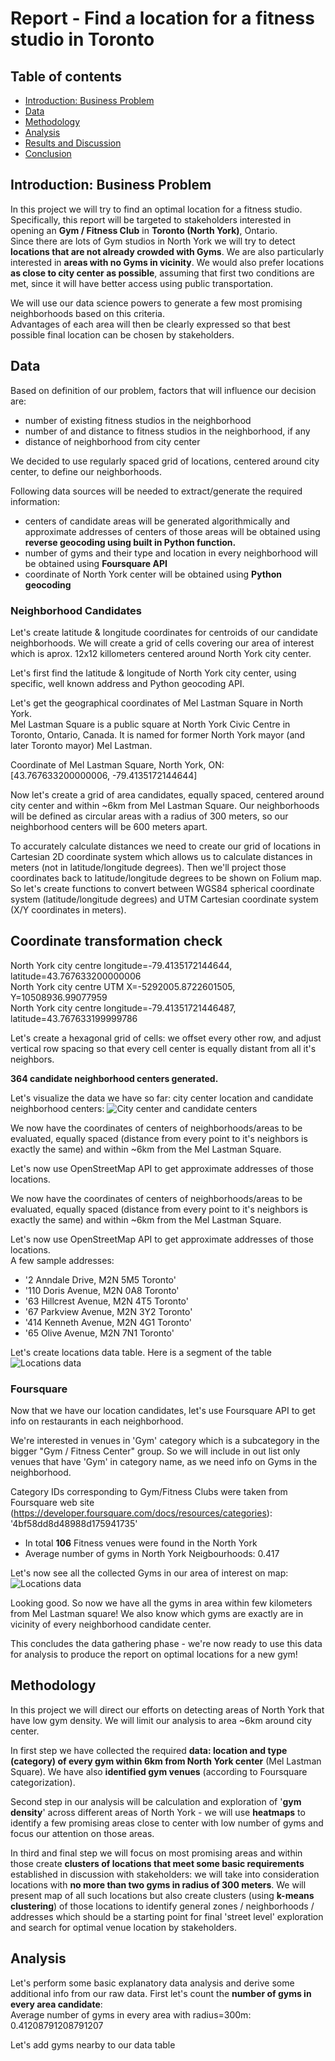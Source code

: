# Report - Find a location for a fitness studio in Toronto

## Table of contents
* [Introduction: Business Problem](#introduction)
* [Data](#data)
* [Methodology](#methodology)
* [Analysis](#analysis)
* [Results and Discussion](#results)
* [Conclusion](#conclusion)

## Introduction: Business Problem <a name="introduction"></a>

In this project we will try to find an optimal location for a fitness studio. 
Specifically, this report will be targeted to stakeholders interested in opening an **Gym / Fitness Club** in **Toronto (North York)**, Ontario.  
Since there are lots of Gym studios in North York we will try to detect **locations that are not already crowded with Gyms**. We are also particularly interested in **areas with no Gyms in vicinity**. We would also prefer locations **as close to city center as possible**, assuming that first two conditions are met, since it will have better access using public transportation.

We will use our data science powers to generate a few most promising neighborhoods based on this criteria.  
Advantages of each area will then be clearly expressed so that best possible final location can be chosen by stakeholders.

## Data <a name="data"></a>
Based on definition of our problem, factors that will influence our decision are:
* number of existing fitness studios in the neighborhood 
* number of and distance to fitness studios in the neighborhood, if any
* distance of neighborhood from city center

We decided to use regularly spaced grid of locations, centered around city center, to define our neighborhoods.

Following data sources will be needed to extract/generate the required information:
* centers of candidate areas will be generated algorithmically and approximate addresses of centers of those areas will be obtained using **reverse geocoding using built in Python function.**
* number of gyms and their type and location in every neighborhood will be obtained using **Foursquare API**
* coordinate of North York center will be obtained using **Python geocoding**

### Neighborhood Candidates

Let's create latitude & longitude coordinates for centroids of our candidate neighborhoods. We will create a grid of cells covering our area of interest which is aprox. 12x12 killometers centered around North York city center.

Let's first find the latitude & longitude of North York city center, using specific, well known address and Python geocoding API.

Let's get the geographical coordinates of Mel Lastman Square in North York.  
Mel Lastman Square is a public square at North York Civic Centre in Toronto, Ontario, Canada. It is named for former North York mayor (and later Toronto mayor) Mel Lastman.

Coordinate of Mel Lastman Square, North York, ON: [43.767633200000006, -79.4135172144644]  

Now let's create a grid of area candidates, equally spaced, centered around city center and within ~6km from Mel Lastman Square. Our neighborhoods will be defined as circular areas with a radius of 300 meters, so our neighborhood centers will be 600 meters apart.

To accurately calculate distances we need to create our grid of locations in Cartesian 2D coordinate system which allows us to calculate distances in meters (not in latitude/longitude degrees). Then we'll project those coordinates back to latitude/longitude degrees to be shown on Folium map. So let's create functions to convert between WGS84 spherical coordinate system (latitude/longitude degrees) and UTM Cartesian coordinate system (X/Y coordinates in meters).

Coordinate transformation check
-------------------------------
North York city centre longitude=-79.4135172144644, latitude=43.767633200000006  
North York city centre  UTM X=-5292005.8722601505, Y=10508936.99077959  
North York city centre  longitude=-79.41351721446487, latitude=43.767633199999786  

Let's create a hexagonal grid of cells: we offset every other row, and adjust vertical row spacing so that every cell center is equally distant from all it's neighbors.

**364 candidate neighborhood centers generated.**

Let's visualize the data we have so far: city center location and candidate neighborhood centers:
![City center and candidate centers](Images/CandidateCenters_0.PNG)

We now have the coordinates of centers of neighborhoods/areas to be evaluated, equally spaced (distance from every point to it's neighbors is exactly the same) and within ~6km from the Mel Lastman Square.

Let's now use OpenStreetMap API to get approximate addresses of those locations.

We now have the coordinates of centers of neighborhoods/areas to be evaluated, equally spaced (distance from every point to it's neighbors is exactly the same) and within ~6km from the Mel Lastman Square. 

Let's now use OpenStreetMap API to get approximate addresses of those locations.  
A few sample addresses:  
 * '2 Anndale Drive, M2N 5M5 Toronto'    
 * '110 Doris Avenue, M2N 0A8 Toronto' 
 * '63 Hillcrest Avenue, M2N 4T5 Toronto'  
 * '67 Parkview Avenue, M2N 3Y2 Toronto'    
 * '414 Kenneth Avenue, M2N 4G1 Toronto'    
 * '65 Olive Avenue, M2N 7N1 Toronto'  
 
 Let's create locations data table. Here is a segment of the table
![Locations data](Images/LocationsSampe_01.PNG)

### Foursquare
Now that we have our location candidates, let's use Foursquare API to get info on restaurants in each neighborhood.

We're interested in venues in 'Gym' category which is a subcategory in the bigger "Gym / Fitness Center" group. So we will include in out list only venues that have 'Gym' in category name, as we need info on Gyms in the neighborhood.

Category IDs corresponding to Gym/Fitness Clubs were taken from Foursquare web site (https://developer.foursquare.com/docs/resources/categories): '4bf58dd8d48988d175941735' 

* In total **106** Fitness venues were found in the North York 
* Average number of gyms in North York Neigbourhoods: 0.417

Let's now see all the collected Gyms in our area of interest on map: 
![Locations data](Images/GymScaterPlot_1.PNG)

Looking good. So now we have all the gyms in area within few kilometers from Mel Lastman square! We also know which gyms are exactly are in vicinity of every neighborhood candidate center.

This concludes the data gathering phase - we're now ready to use this data for analysis to produce the report on optimal locations for a new gym!



## Methodology <a name="methodology"></a>

In this project we will direct our efforts on detecting areas of North York that have low gym density. We will limit our analysis to area ~6km around city center.

In first step we have collected the required **data: location and type (category) of every gym within 6km from North York center** (Mel Lastman Square). We have also **identified gym venues** (according to Foursquare categorization).

Second step in our analysis will be calculation and exploration of '**gym density**' across different areas of North York - we will use **heatmaps** to identify a few promising areas close to center with low number of gyms and focus our attention on those areas.

In third and final step we will focus on most promising areas and within those create **clusters of locations that meet some basic requirements** established in discussion with stakeholders: we will take into consideration locations with **no more than two gyms in radius of 300 meters**. We will present map of all such locations but also create clusters (using **k-means clustering**) of those locations to identify general zones / neighborhoods / addresses which should be a starting point for final 'street level' exploration and search for optimal venue location by stakeholders.



## Analysis <a name="analysis"></a>

Let's perform some basic explanatory data analysis and derive some additional info from our raw data. First let's count the **number of gyms in every area candidate**:  
Average number of gyms in every area with radius=300m: 0.41208791208791207

Let's add gyms nearby to our data table

